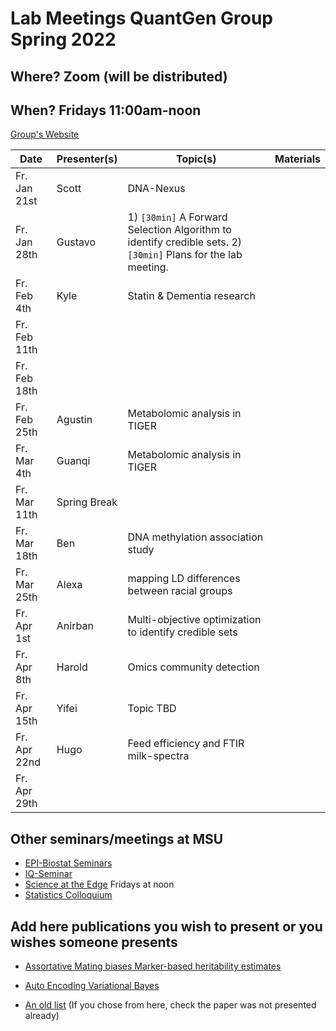 # Lab Meetings QuantGen Group Spring 2022
## Where? Zoom (will be distributed)

## When? Fridays 11:00am-noon

[Group's Website](http://quantgen.github.io/)

| Date             | Presenter(s)     |  Topic(s)        |  Materials    |
| ---------------  | ---------------- | ---------------- | ------------- |
|   Fr. Jan 21st  | Scott                |  DNA-Nexus          |               |
|   Fr. Jan 28th  | Gustavo             |  1) `[30min]` A Forward Selection Algorithm to identify credible sets. 2) `[30min]` Plans for the lab meeting.        |               |
|   Fr. Feb 4th  |  Kyle             |  Statin & Dementia research          |               |
|   Fr. Feb 11th  |               |            |               |
|   Fr. Feb 18th  |               |            |               |
|   Fr. Feb 25th  |       Agustin        |    Metabolomic analysis in TIGER        |               |
|   Fr. Mar 4th  |      Guanqi          |     Metabolomic analysis in TIGER       |               |
|   Fr. Mar 11th  |  Spring Break            |            |               |
|   Fr. Mar 18th  |     Ben          |     DNA methylation association study       |               |
|   Fr. Mar 25th  |      Alexa         |      mapping LD differences between racial groups      |               |
|   Fr. Apr 1st  |     Anirban          |  Multi-objective optimization to identify credible sets         |               |
|   Fr. Apr 8th  |     Harold          |   Omics community detection         |               |
|   Fr. Apr 15th  |     Yifei          |        Topic TBD    |               |
|   Fr. Apr 22nd  |  Hugo             |  Feed efficiency and FTIR milk-spectra          |               |
|   Fr. Apr 29th  |               |            |               |


## Other seminars/meetings at MSU

 - [EPI-Biostat Seminars](https://www.epi.msu.edu/deptinformation/seminars/)
 - [IQ-Seminar](https://iq.msu.edu/upcoming-events/) 
 - [Science at the Edge](https://bmb.natsci.msu.edu/research/seminars/science-at-the-edge-fall-2021-seminar-series/ ) Fridays at noon
 - [Statistics Colloquium](https://stt.natsci.msu.edu/events/archived-colloquia/)


## Add here publications you wish to present or you wishes someone presents


- [Assortative Mating biases Marker-based heritability estimates](https://www.biorxiv.org/content/10.1101/2021.03.18.436091v1)

- [Auto Encoding Variational Bayes](https://arxiv.org/abs/1312.6114)

- [An old list](https://github.com/QuantGen/lab-fall-2020#publications-that-may-be-of-interest) (If you chose from here, check the paper was not presented already)

